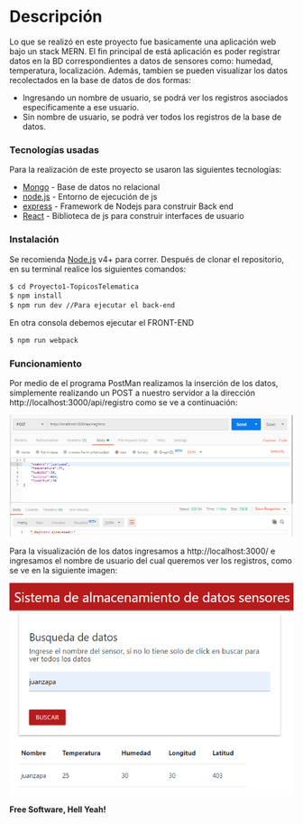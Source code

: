 # Descripción
Lo que se realizó en este proyecto fue basicamente una aplicación web bajo un stack MERN. El fin principal de está aplicación es poder registrar datos en la BD correspondientes a datos de sensores como: humedad, temperatura, localización. Además, tambien se pueden visualizar los datos recolectados en la base de datos de dos formas:
  - Ingresando un nombre de usuario, se podrá ver los registros asociados especificamente a ese usuario.
  - Sin nombre de usuario, se podrá ver todos los registros de la base de datos.

### Tecnologías usadas
Para la realización de este proyecto se usaron las siguientes tecnologías:
* [Mongo] - Base de datos no relacional
* [node.js] - Entorno de ejecución de js
* [express] - Framework de Nodejs para construir Back end
* [React] - Biblioteca de js para construir interfaces de usuario

### Instalación
Se recomienda [Node.js](https://nodejs.org/) v4+ para correr.
Después de clonar el repositorio, en su terminal realice los siguientes comandos:
```sh
$ cd Proyecto1-TopicosTelematica
$ npm install 
$ npm run dev //Para ejecutar el back-end
```
En  otra consola debemos ejecutar el FRONT-END
```sh
$ npm run webpack
```
### Funcionamiento
Por medio de el programa PostMan realizamos la inserción de los datos, simplemente realizando un POST a nuestro servidor a la dirección http://localhost:3000/api/registro como se ve a continuación:

![Alt text](Muestra1.PNG)

Para la visualización de los datos ingresamos a http://localhost:3000/ e ingresamos el nombre de usuario del cual queremos ver los registros, como se ve en la siguiente imagen:

![Alt text](Muestra2.PNG)

**Free Software, Hell Yeah!**

[//]: # (These are reference links used in the body of this note and get stripped out when the markdown processor does its job. There is no need to format nicely because it shouldn't be seen. Thanks SO - http://stackoverflow.com/questions/4823468/store-comments-in-markdown-syntax)
   [dill]: <https://github.com/joemccann/dillinger>
   [john gruber]: <http://daringfireball.net>
   [df1]: <http://daringfireball.net/projects/markdown/>
   [markdown-it]: <https://github.com/markdown-it/markdown-it>
   [node.js]: <http://nodejs.org>
   [jQuery]: <http://jquery.com>
   [express]: <http://expressjs.com>
[Mongo]: <https://www.mongodb.com/es>
[React]: <https://es.reactjs.org/>
  

